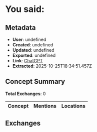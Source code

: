 # **You said:**

## Metadata

- **User**: undefined
- **Created**: undefined
- **Updated**: undefined
- **Exported**: undefined
- **Link**: [ChatGPT](undefined)
- **Extracted**: 2025-10-25T18:34:51.457Z

## Concept Summary

**Total Exchanges**: 0

| Concept | Mentions | Locations |
|---------|----------|----------|

## Exchanges

